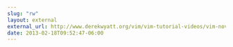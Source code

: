 ```yaml
---
slug: "rw"
layout: external
external_url: http://www.derekwyatt.org/vim/vim-tutorial-videos/vim-novice-tutorial-videos/
date: 2013-02-18T09:52:47-06:00
---
```

